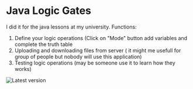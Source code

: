 # Java Logic Gates

I did it for the java lessons at my university.
Functions:
1) Define your logic operations (Click on "Mode" button add variables and complete the truth table
2) Uploading and downloading files from server ( it might me usefull for group of people but nobody will use this application)
3) Testing logic operations (may be someone use it to learn how they works)

![Latest version](https://i.imgur.com/i7Ul4Om.png)

 
